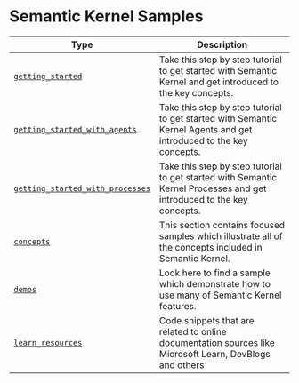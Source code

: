 # Semantic Kernel Samples

| Type                                                                     | Description                                                                                                            |
| ------------------------------------------------------------------------ | ---------------------------------------------------------------------------------------------------------------------- |
| [`getting_started`](./getting_started/CONFIGURING_THE_KERNEL.md)         | Take this step by step tutorial to get started with Semantic Kernel and get introduced to the key concepts.            |
| [`getting_started_with_agents`](./getting_started_with_agents/README.md) | Take this step by step tutorial to get started with Semantic Kernel Agents and get introduced to the key concepts.     |
| [`getting_started_with_processes`](./getting_started_with_processes/README.md) | Take this step by step tutorial to get started with Semantic Kernel Processes and get introduced to the key concepts.     |
| [`concepts`](./concepts/README.md)                                       | This section contains focused samples which illustrate all of the concepts included in Semantic Kernel.                |
| [`demos`](./demos/README.md)                                             | Look here to find a sample which demonstrate how to use many of Semantic Kernel features.                              |
| [`learn_resources`](./learn_resources/README.md)                         | Code snippets that are related to online documentation sources like Microsoft Learn, DevBlogs and others               |
